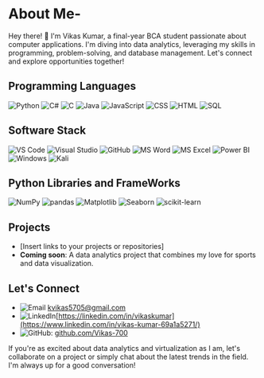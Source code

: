 
# About Me-
Hey there! 👋 I'm Vikas Kumar, a final-year BCA student passionate about computer applications. I'm diving into data analytics, leveraging my skills in programming, problem-solving, and database management. Let's connect and explore opportunities together!


## Programming Languages

![Python](https://img.shields.io/badge/Python-3776AB?style=for-the-badge&logo=python&logoColor=white)
![C#](https://img.shields.io/badge/C%23-239120?style=for-the-badge&logo=c-sharp&logoColor=white)
![C](https://img.shields.io/badge/C-00599C?style=for-the-badge&logo=c&logoColor=white)
![Java](https://img.shields.io/badge/Java-007396?style=for-the-badge&logo=java&logoColor=white)
![JavaScript](https://img.shields.io/badge/JavaScript-F7DC6F?style=for-the-badge&logo=javascript&logoColor=black)
![CSS](https://img.shields.io/badge/CSS-1572B6?style=for-the-badge&logo=css3&logoColor=white)
![HTML](https://img.shields.io/badge/HTML-E34F26?style=for-the-badge&logo=html5&logoColor=white)
![SQL](https://img.shields.io/badge/SQL-003B57?style=for-the-badge&logo=sql&logoColor=white)

## Software Stack

![VS Code](https://img.shields.io/badge/VS%20Code-0078D6?style=for-the-badge&logo=visual-studio-code&logoColor=white)
![Visual Studio](https://img.shields.io/badge/Visual%20Studio-5C2D91?style=for-the-badge&logo=visual-studio&logoColor=white)
![GitHub](https://img.shields.io/badge/GitHub-181717?style=for-the-badge&logo=github&logoColor=white)
![MS Word](https://img.shields.io/badge/MS%20Word-2B579A?style=for-the-badge&logo=microsoft-word&logoColor=white)
![MS Excel](https://img.shields.io/badge/MS%20Excel-217346?style=for-the-badge&logo=microsoft-excel&logoColor=white)
![Power BI](https://img.shields.io/badge/Power%20BI-F2C811?style=for-the-badge&logo=power-bi&logoColor=white)
![Windows](https://img.shields.io/badge/Windows-0078D6?style=for-the-badge&logo=windows&logoColor=white)
![Kali](https://img.shields.io/badge/Kali-268BEE?style=for-the-badge&logo=kali-linux&logoColor=white)

## Python Libraries and FrameWorks

![NumPy](https://img.shields.io/badge/NumPy-013243?style=for-the-badge&logo=numpy&logoColor=white)
![pandas](https://img.shields.io/badge/pandas-150458?style=for-the-badge&logo=pandas&logoColor=white)
![Matplotlib](https://img.shields.io/badge/Matplotlib-3498DB?style=for-the-badge&logo=matplotlib&logoColor=white)
![Seaborn](https://img.shields.io/badge/Seaborn-87CEEB?style=for-the-badge&logo=seaborn&logoColor=white)
![scikit-learn](https://img.shields.io/badge/scikit--learn-F7931E?style=for-the-badge&logo=scikit-learn&logoColor=white)


## Projects

* [Insert links to your projects or repositories]
* **Coming soon**: A data analytics project that combines my love for sports and data visualization.

## Let's Connect

* ![Email](https://img.shields.io/badge/Email-D14836?style=for-the-badge&logo=gmail&logoColor=white) [kvikas5705@gmail.com](mailto:kvikas5705@gmail.com)
* ![LinkedIn](https://img.shields.io/badge/LinkedIn-0A66C2?style=for-the-badge&logo=linkedin&logoColor=white)[https://linkedin.com/in/vikaskumar](https://www.linkedin.com/in/vikas-kumar-69a1a5271/)
* ![GitHub](https://img.shields.io/badge/GitHub-181717?style=for-the-badge&logo=github&logoColor=white): [github.com/Vikas-700](https://github.com/Vikas-700)

If you're as excited about data analytics and virtualization as I am, let's collaborate on a project or simply chat about the latest trends in the field. I'm always up for a good conversation!
